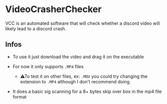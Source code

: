 # VideoCrasherChecker
VCC is an automated software that will check whether a discord video will likely lead to a discord crash.

## Infos
- To use it just download the video and drag it on the executable

- For now it only supports `.MP4` files
  - ⚠To test it on other files, ex: `.MOV` you could try changing the extension to `.MP4` although I don't recommend doing.
- It does a basic sig scanning for a 8+ bytes skip over box in the mp4 file format
